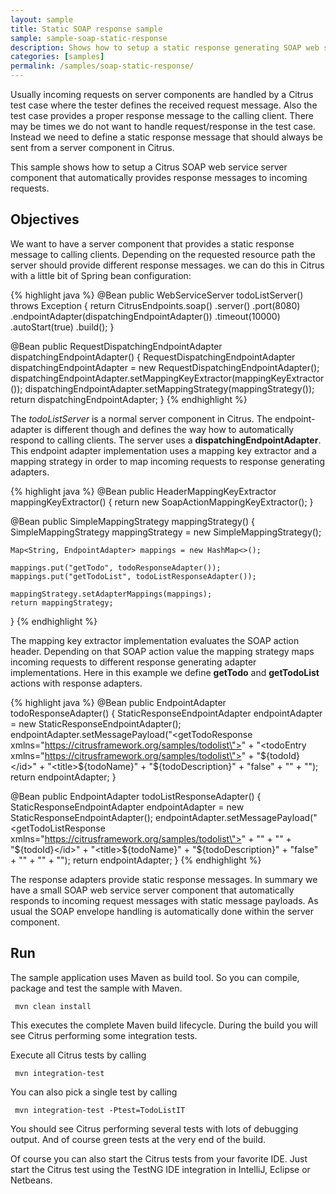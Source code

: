 ```yaml
---
layout: sample
title: Static SOAP response sample
sample: sample-soap-static-response
description: Shows how to setup a static response generating SOAP web service server component
categories: [samples]
permalink: /samples/soap-static-response/
---
```


Usually incoming requests on server components are handled by a Citrus test case where the tester defines the received request message. Also the test
case provides a proper response message to the calling client. There may be times we do not want to handle request/response in the test case. Instead we
need to define a static response message that should always be sent from a server component in Citrus.

This sample shows how to setup a Citrus SOAP web service server component that automatically provides response messages to incoming requests.

Objectives
---------

We want to have a server component that provides a static response message to calling clients. Depending on the requested resource path the server
should provide different response messages. we can do this in Citrus with a little bit of Spring bean configuration:

{% highlight java %}
@Bean
public WebServiceServer todoListServer() throws Exception {
    return CitrusEndpoints.soap()
            .server()
            .port(8080)
            .endpointAdapter(dispatchingEndpointAdapter())
            .timeout(10000)
            .autoStart(true)
            .build();
}

@Bean
public RequestDispatchingEndpointAdapter dispatchingEndpointAdapter() {
    RequestDispatchingEndpointAdapter dispatchingEndpointAdapter = new RequestDispatchingEndpointAdapter();
    dispatchingEndpointAdapter.setMappingKeyExtractor(mappingKeyExtractor());
    dispatchingEndpointAdapter.setMappingStrategy(mappingStrategy());
    return dispatchingEndpointAdapter;
}
{% endhighlight %}

The *todoListServer* is a normal server component in Citrus. The endpoint-adapter is different though and defines the way how to automatically respond to calling clients.
The server uses a **dispatchingEndpointAdapter**. This endpoint adapter implementation uses a mapping key extractor and a mapping strategy in order to map incoming requests to response generating
adapters.

{% highlight java %}
@Bean
public HeaderMappingKeyExtractor mappingKeyExtractor() {
    return new SoapActionMappingKeyExtractor();
}

@Bean
public SimpleMappingStrategy mappingStrategy() {
    SimpleMappingStrategy mappingStrategy = new SimpleMappingStrategy();

    Map<String, EndpointAdapter> mappings = new HashMap<>();

    mappings.put("getTodo", todoResponseAdapter());
    mappings.put("getTodoList", todoListResponseAdapter());

    mappingStrategy.setAdapterMappings(mappings);
    return mappingStrategy;
}
{% endhighlight %}

The mapping key extractor implementation evaluates the SOAP action header. Depending on that SOAP action value the
mapping strategy maps incoming requests to different response generating adapter implementations. Here in this example we define **getTodo** and **getTodoList** actions with response
adapters.

{% highlight java %}
@Bean
public EndpointAdapter todoResponseAdapter() {
    StaticResponseEndpointAdapter endpointAdapter = new StaticResponseEndpointAdapter();
    endpointAdapter.setMessagePayload("<getTodoResponse xmlns=\"https://citrusframework.org/samples/todolist\">" +
                "<todoEntry xmlns=\"https://citrusframework.org/samples/todolist\">" +
                    "<id>${todoId}</id>" +
                    "<title>${todoName}</title>" +
                    "<description>${todoDescription}</description>" +
                    "<done>false</done>" +
                "</todoEntry>" +
            "</getTodoResponse>");
    return endpointAdapter;
}

@Bean
public EndpointAdapter todoListResponseAdapter() {
    StaticResponseEndpointAdapter endpointAdapter = new StaticResponseEndpointAdapter();
    endpointAdapter.setMessagePayload("<getTodoListResponse xmlns=\"https://citrusframework.org/samples/todolist\">" +
                "<list>" +
                    "<todoEntry>" +
                        "<id>${todoId}</id>" +
                        "<title>${todoName}</title>" +
                        "<description>${todoDescription}</description>" +
                        "<done>false</done>" +
                    "</todoEntry>" +
                "</list>" +
            "</getTodoListResponse>");
    return endpointAdapter;
}
{% endhighlight %}

The response adapters provide static response messages. In summary we have a small SOAP web service server component that automatically responds to incoming request messages
with static message payloads. As usual the SOAP envelope handling is automatically done within the server component.

Run
---------

The sample application uses Maven as build tool. So you can compile, package and test the
sample with Maven.
 
     mvn clean install
    
This executes the complete Maven build lifecycle. During the build you will see Citrus performing some integration tests.

Execute all Citrus tests by calling

     mvn integration-test

You can also pick a single test by calling

     mvn integration-test -Ptest=TodoListIT

You should see Citrus performing several tests with lots of debugging output. 
And of course green tests at the very end of the build.

Of course you can also start the Citrus tests from your favorite IDE.
Just start the Citrus test using the TestNG IDE integration in IntelliJ, Eclipse or Netbeans.